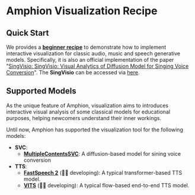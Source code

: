 # Amphion Visualization Recipe

## Quick Start

We provides a **[beginner recipe](SingVisio/)** to demonstrate how to implement interactive visualization for classic audio, music and speech generative models. Specifically, it is also an official implementation of the paper "[SingVisio: SingVisio: Visual Analytics of Diffusion Model for Singing Voice Conversion](https://arxiv.org/pdf/2402.12660.pdf)". The **SingVisio** can be accessed via [here](https://openxlab.org.cn/apps/detail/Amphion/DiffSVC).

## Supported Models

As the unique feature of Amphion, visualization aims to  introduces interactive visual analysis of some classical models for educational purposes, helping newcomers understand their inner workings. 

Until now, Amphion has supported the visualization tool for the following models:

- **SVC**:
    - **[MultipleContentsSVC](../svc/MultipleContentsSVC)**: A diffusion-based model for sining voice conversion
- **TTS**:
    - **[FastSpeech 2](../tts/FastSpeech2/)** (👨‍💻 developing): A typical transformer-based TTS model.
    - **[VITS](../tts/VITS/)** (👨‍💻 developing): A typical flow-based end-to-end TTS model.


